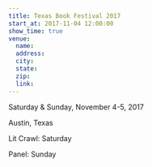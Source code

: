 ```yaml
---
title: Texas Book Festival 2017
start_at: 2017-11-04 12:00:00
show_time: true
venue:
  name:
  address:
  city:
  state:
  zip:
  link:
---
```



Saturday & Sunday, November 4-5, 2017

Austin, Texas

Lit Crawl: Saturday

Panel: Sunday